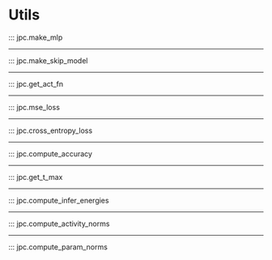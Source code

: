 # Utils

::: jpc.make_mlp

---

::: jpc.make_skip_model

---

::: jpc.get_act_fn

---

::: jpc.mse_loss

---

::: jpc.cross_entropy_loss

---

::: jpc.compute_accuracy

---

::: jpc.get_t_max

---

::: jpc.compute_infer_energies

---

::: jpc.compute_activity_norms

---

::: jpc.compute_param_norms